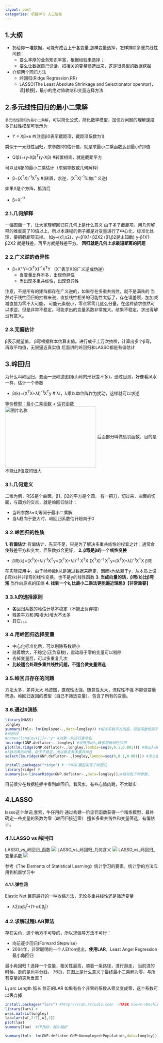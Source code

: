 ```yaml
---
layout: post
categories: 机器学习 人工智能
---
```


## 1.大纲
- 扔给你一堆数据，可能有成百上千各变量,怎样变量选择，怎样排除多重共线性问题：
    - 要么丰厚的业务知识丰富，根据经验来选择；
    - 要么让数据自己说话，把相关的变量筛选出来，这是很典型的数据挖掘
- 介绍两个回归方法
    - 岭回归(Ridge Regression,RR)
    - LASSO(The Least Absolute Shrinkage and Selectionator operator)，读[赖搜]，最小的绝对值收缩和变量选择方法

## 2.多元线性回归的最小二乘解
`多元线性回归的最小二乘解`，可以简化公式，简化数学模型，加快对问题的理解速度
多元线性模型可表示为

- Y = Xβ+e     #(注意β0表示截距项，截距项系数为1)

类似于一元线性回归，求参数β的估计值，就是求最小二乘函数达到最小的β值

- Q(β)=(y-Xβ)<sup>T</sup>(y-Xβ)         #转置相乘，就是截距平方

可以证明β的最小二乘估计（求偏导数或几何解释）

- β=(X<sup>T</sup>X)<sup>-1</sup>X<sup>T</sup>y        #(转置，求逆，(X<sup>T</sup>X)<sup>-1</sup>叫做广义逆)

如果X是个方阵，抵消后

- β=X<sup>-1<sup>y

### 2.1.几何解释
一幅图画一下，让大家理解回归在几何上是什么意义
由于多了截距项，用几何解释的难度高了10倍以上，所以本课程的例子都是对变量进行了中心化、标准化处理，要把截距项去掉。
如y~(x1,x2)，y=β1X1+β2X2 (β1,β2是未知数)
y-β1X1-β2X2 就是残差。再平方就是残差平方。
__回归就是几何上求最短距离的问题__

### 2.2.广义逆的奇异性

- β=X<sup>+</sup>Y=(X<sup>T</sup>X)<sup>-1</sup>X<sup>T</sup>Y     （X<sup>+</sup>表示X的广义逆或伪逆）
    - 当变量比样本多，出现奇异性
    - 当出现多重共线性，出现奇异性

注意，不是所有的矩阵都存在广义逆的，如果存在多重共线性，就不是满秩的
当然对于线性回归的抽样来说，直接线性相关的可能性太低了，存在误差项，加加减减直接为零不大可能，
可能元素很小，零点零零几这么分量，在这种请求依然可以求逆，但是非常不稳定，可能求出的变量系数非常庞大。结果不稳定，求出得解没有意义。

### 2.3.无偏估计
β表示期望值， β弯根据样本估算出值。进行成千上万次抽样，计算出多个β弯，再取平均值，无限逼近真实值
后面讲的岭回归和LASSO都是有偏估计

## 3.岭回归
为什么叫岭回归，要画一张岭迹图(跟山岭的形状差不多)，通过目测，好像看风水一样，估计一个参数

- β(k)=(X<sup>T</sup>X+λI)<sup>-1</sup>X<sup>T</sup>y   # λI，λ乘以单位阵作为扰动，这样就可以求逆

等价模型：最小二乘函数 + 惩罚函数
<img src="http://img.lichangzhen.top/ml岭回归公式.jpg" width = "300" height = "200" alt="图片名称" align=center />
后面部分叫做惩罚函数，目的是不能让β值变的很大

### 3.1.几何意义
二维为例，RSS是个曲面。β1，β2的平方是个圆，
有一把刀，切过来，曲面的切面，与圆方的交点，就是岭回归估计：

- 当岭参数λ=0,等同于最小二乘解
- 当λ趋向于更大时，岭回归系数估计趋向于0
### 3.2.岭回归的性质
__1. 有偏估计__
有偏估计，先天不足，只是为了解决多重共线性的权宜之计；通常会使残差平方和变大，但系数拟合更好，
__2. β弯是β的一个线性变换__

- β弯(k)=(X<sup>T</sup>X+λI)<sup>-1</sup>X<sup>T</sup>y=(X<sup>T</sup>X+λI)<sup>-1</sup> X<sup>T</sup>X (X<sup>T</sup>X)<sup>-1</sup> X<sup>T</sup>y=(X<sup>T</sup>X+λI)<sup>-1</sup>X<sup>T</sup>X β弯

在实际应用中，由于岭参数k总是通过数据来确定，因而k也依赖于y，从本质上说β弯(k)并非β弯的线性变换，也不是y的线性函数
__3. 当成向量的话，β弯(k)比β弯短__
当作向原点的压缩
__4. 找到一个k,比最小二乘法更能逼近理想β【非常重要】__

### 3.3.λ的选择原则
- 各回归系数的岭估计基本稳定（不能正负穿梭）
- 残差平方和(略增大)增大不太多
- 其它。。。

### 3.4.用岭回归选择变量
- 中心化标准化后，可以剔除系数很小
- 随着增大，不稳定(正负穿梭)，震动趋于零的变量可以剔除
- 去掉变量后，可以多重复几次
- **比较适合处理多重共线性问题，不适合做变量筛选**

### 3.5.岭回归存在的问题
方法太多，差异太大
岭迹图，直观性太强，随意性太大，流程性不强
不能做变量筛选，岭回归返回的模型（自己不筛选变量），包含了所有的变量。

### 3.6.通过R演练
```r
library(MASS)
longley
summary(fml<- lm(Employed~.,data=longley)) #相关系数平方很高，但是系数检验不大理想
#岭回归
#names(longley)[1]<-"y" #对第一列进行重命名
lm.ridge(GNP.deflator~.,longley) #没有指出λ,缺省是做线性回归
plot(lm.ridge(GNP.deflator~.,longley,lambda=seq(0,0.1,0.001))) #指出λ从0到0.1，步长0.001
#λ趋向零的时候，趋于不稳定，所以断定有多重共线性
select(lm.ridge(GNP.deflator~.,longley,lambda=seq(0,0.1,0.001))) #怎么取岭参数λ，通常取GCV或者三者投票

install.packages("ridge") #一个叫扩展包实现了岭回归
library(ridge) #
summary(a<-linearRidge(GNP.deflator~.,data=longley));#自动取了岭参数，
```
目前很少在数据挖掘中看到岭回归，看风水，有些心惊肉跳，不大踏实
## 4.LASSO
lasso这个单词,套索，牛仔用的
通过构建一阶惩罚函数获得一个精炼模型，最终确定一些变量的系数为零（岭回归接近零）
擅长多重共线性和变量筛选，有偏估计。

### 4.1.LASSO vs 岭回归
LASSO_vs_岭回归_函数
![](http://img.lichangzhen.top/mlLASSO_vs_岭回归_函数.jpg)
LASSO_vs_岭回归_几何含义
![](http://img.lichangzhen.top/mlLASSO_vs_岭回归_几何含义.jpg)
LASSO_vs_岭回归_变量系数
![](http://img.lichangzhen.top/mlLASSO_vs_岭回归_变量系数.jpg)

参考《The Elements of Statistical Learning》统计学习的要素，统计学的方法应用到机器学习中

#### 4.1.1.弹性网
Elastic Net:目前最好的一种收缩方法，无论多重共线性还是筛选变量

- λΣ(αβ<sub>j</sub><sup>2</sup>+(1-α)|β<sub>j</sub>|)

### 4.2.求解过程LAR算法
存在尖角，这个地方不可导的，所以求偏导方法不可行：
- 向前逐步回归(Forward Stepwise)
- 2004年，非常聪明的一个人Efron提出，**使用LAR**，Least Angel Regression最小角回归

最小角回归
1.选择一个变量，相关性最高，顺着一条路径，进行游走，
当前进的时候，走的是角平分线，
76页，在图上是什么意义？最终最小二乘解为零，与所有变量的夹角垂直？

L<sub>1</sub> arc Length  弧长
修正的LAR
如果有各个非零的系数从零又变成零，这个系数可以丢弃掉

```r
install.packages("lars") #http://cran.rstudio.com/ ->TASK Views->Machine Learning-> search lars
library(lars) #
w=as.matrix(longley)
laa=lars(w[,2:7],w[,1])
plot(laa)
summary(laa)  #CP指标，越小越好

summary(fml<- lm(GNP.deflator~GNP+Unemployed+Population,data=longley))
```
